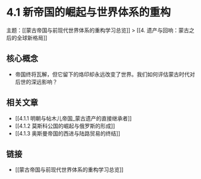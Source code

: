 # 4.1 新帝国的崛起与世界体系的重构

主题：[[蒙古帝国与前现代世界体系的重构学习总览]] > [[4. 遗产与回响：蒙古之后的全球新格局]]

## 核心概念

- 帝国终将瓦解，但它留下的烙印却永远改变了世界。我们如何评估蒙古时代对后世的深远影响？

## 相关文章

- [[4.1.1 明朝与帖木儿帝国_蒙古遗产的直接继承者]]
- [[4.1.2 莫斯科公国的崛起与俄罗斯的形成]]
- [[4.1.3 奥斯曼帝国的西进与陆路贸易的终结]]

## 链接

- [[蒙古帝国与前现代世界体系的重构学习总览]]
